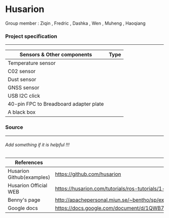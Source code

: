 # Husarion
 Group member : Ziqin , Fredric , Dashka , Wen , Muheng , Haoqiang

### Project specification

------



| Sensors & Other components             | Type |
| -------------------------------------- | ---- |
| Temperature sensor                     |      |
| C02 sensor                             |      |
| Dust sensor                            |      |
| GNSS sensor                            |      |
| USB I2C click                          |      |
| 40-pin FPC to Breadboard adapter plate |      |
| A black box                            |      |



### Source

------

###### Add something if it is helpful !!!

| References                | LINK                                                         |
| ------------------------- | ------------------------------------------------------------ |
| Husarion Github(examples) | https://github.com/husarion                                  |
| Husarion Official WEB     | https://husarion.com/tutorials/ros-tutorials/1-ros-introduction/ |
| Benny's page              | http://apachepersonal.miun.se/~bentho/sp/exp.htm             |
| Google docs               | https://docs.google.com/document/d/1QWB7308pqFlYp03zOa88j0bqyZHt4ugwdaBqaO2Rk4c/edit |

